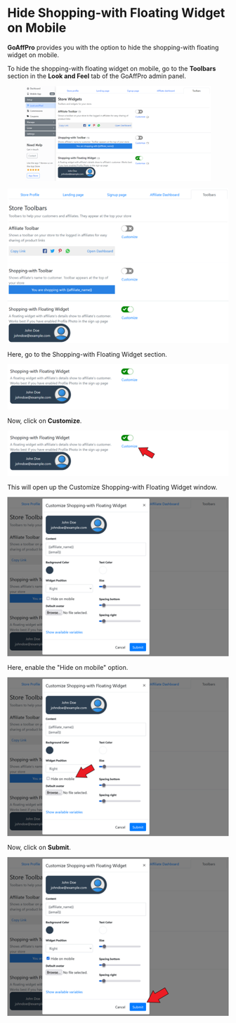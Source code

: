 # Hide Shopping-with Floating Widget on Mobile

**GoAffPro** provides you with the option to hide the shopping-with floating widget on mobile.

To hide the shopping-with floating widget on mobile, go to the **Toolbars** section in the **Look and Feel** tab of the GoAffPro admin panel.

<figure><img src="../../../.gitbook/assets/image (57).png" alt=""><figcaption></figcaption></figure>

![Look and Feel > Toolbars](<../../../.gitbook/assets/image (2441).png>)

Here, go to the Shopping-with Floating Widget section.

![Shopping-with Floating Widget](<../../../.gitbook/assets/image (1473).png>)

Now, click on **Customize**.

![Click on Customize](<../../../.gitbook/assets/image (1760).png>)

This will open up the Customize Shopping-with Floating Widget window.

![Customize Shopping-with Floating Widget](<../../../.gitbook/assets/image (1324).png>)

Here, enable the "Hide on mobile" option.

![Enable the "Hide on mobile" option](<../../../.gitbook/assets/image (2983).png>)

Now, click on **Submit**.

![](<../../../.gitbook/assets/image (1063).png>)
